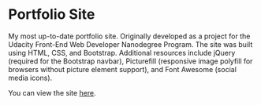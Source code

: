 # Portfolio Site

My most up-to-date portfolio site. Originally developed as a project for the Udacity Front-End Web Developer Nanodegree Program. The site was built using HTML, CSS, and Bootstrap. Additional resources include jQuery (required for the Bootstrap navbar), Picturefill (responsive image polyfill for browsers without picture element support), and Font Awesome (social media icons).

You can view the site [here](https://abequinonez.github.io).